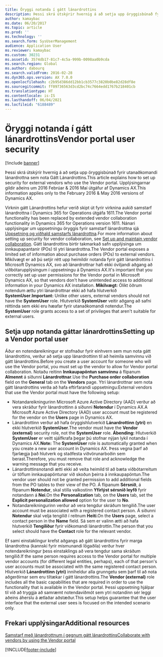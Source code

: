 ```yaml
---
title: Öryggi notanda í gátt lánardrottins
description: Þessi skrá útskýrir hvernig á að setja upp öryggisbúnað fyrir utanaðkomandi lánardrottna sem nota Gátt Lánardrottins. Upplýsingarnar gildir aðeins um 2016 Febrúar &amp; 2016 Maí útgáfur af Dynamics AX.
author: kamaybac
ms.date: 06/20/2017
ms.topic: article
ms.prod: ''
ms.technology: ''
ms.search.form: SysUserManagement
audience: Application User
ms.reviewer: kamaybac
ms.custom: 30231
ms.assetid: 3574db17-81c7-4c5a-999b-0098aa0b9cda
ms.search.region: Global
ms.author: dabourq
ms.search.validFrom: 2016-02-28
ms.dyn365.ops.version: AX 7.0.0
ms.openlocfilehash: c2b95d386dd12bb1cb3577c3820b0be82d28df8e
ms.sourcegitcommit: ff09736563d3cd2bc74c7664edd1767b218401cb
ms.translationtype: HT
ms.contentlocale: is-IS
ms.lasthandoff: 06/04/2021
ms.locfileid: "6188489"
---
```

# <a name="vendor-portal-user-security"></a><span data-ttu-id="b4bb6-104">Öryggi notanda í gátt lánardrottins</span><span class="sxs-lookup"><span data-stu-id="b4bb6-104">Vendor portal user security</span></span>

[!include [banner](../includes/banner.md)]

<span data-ttu-id="b4bb6-105">Þessi skrá útskýrir hvernig á að setja upp öryggisbúnað fyrir utanaðkomandi lánardrottna sem nota Gátt Lánardrottins.</span><span class="sxs-lookup"><span data-stu-id="b4bb6-105">This article explains how to set up security for external vendors who use the Vendor portal.</span></span> <span data-ttu-id="b4bb6-106">Upplýsingarnar gildir aðeins um 2016 Febrúar &amp; 2016 Maí útgáfur af Dynamics AX.</span><span class="sxs-lookup"><span data-stu-id="b4bb6-106">This information applies only to the February 2016 &amp; May 2016 versions of Dynamics AX.</span></span>

<span data-ttu-id="b4bb6-107">Virknin gátt Lánardrottins hefur verið skipt út fyrir virknina aukið samstarf lánardrottna í Dynamics 365 for Operations útgáfa 1611.</span><span class="sxs-lookup"><span data-stu-id="b4bb6-107">The Vendor portal functionality has been replaced by extended vendor collaboration functionality in Dynamics 365 for Operations version 1611.</span></span> <span data-ttu-id="b4bb6-108">Nánari upplýsingar um uppsetningu öryggis fyrir samstarf lánardrottna sjá [Uppsetning og viðhald samstarfs lánardrottna](set-up-maintain-vendor-collaboration.md).</span><span class="sxs-lookup"><span data-stu-id="b4bb6-108">For more information about setting up security for vendor collaboration, see [Set up and maintain vendor collaboration](set-up-maintain-vendor-collaboration.md).</span></span> <span data-ttu-id="b4bb6-109">Gátt lánardrottins birtir takmarkað safn upplýsinga um innkaupapantanir (POs) til ytri lánardrottna.</span><span class="sxs-lookup"><span data-stu-id="b4bb6-109">The Vendor portal exposes a limited set of information about purchase orders (POs) to external vendors.</span></span> <span data-ttu-id="b4bb6-110">Mikilvægt er að þú setjir rétt upp heimildir notanda fyrir gátt lánardrottins í Microsoft Dynamics AX, svo að lánardrottnar hafi ekki óviljandi aðgang að viðbótarupplýsingum í uppsetningu á Dynamics AX.</span><span class="sxs-lookup"><span data-stu-id="b4bb6-110">It's important that you correctly set up user permissions for the Vendor portal in Microsoft Dynamics AX, so that vendors don't have unintended access to additional information in your Dynamics AX installation.</span></span> <span data-ttu-id="b4bb6-111">**Mikilvægt:** Ólíkt öðrum notendum ættu ytri lánardrottnar ekki að hafa hlutverkið **SystemUser**.</span><span class="sxs-lookup"><span data-stu-id="b4bb6-111">**Important:** Unlike other users, external vendors should not have the **SystemUser** role.</span></span> <span data-ttu-id="b4bb6-112">Hlutverkið **SystemUser** veitir aðgang að safni réttinda sem ekki eru hæafar fyrir utanaðkomandi notendur.</span><span class="sxs-lookup"><span data-stu-id="b4bb6-112">The **SystemUser** role grants access to a set of privileges that aren't suitable for external users.</span></span>

## <a name="setting-up-a-vendor-portal-user"></a><span data-ttu-id="b4bb6-113">Setja upp notanda gáttar lánardrottins</span><span class="sxs-lookup"><span data-stu-id="b4bb6-113">Setting up a Vendor portal user</span></span>
<span data-ttu-id="b4bb6-114">Áður en notendareikningur er stofnaður fyrir einhvern sem mun nota gátt lánardrottins, verður að setja upp lánardrottinn til að heimila samvinnu við gátt lánardrottins.</span><span class="sxs-lookup"><span data-stu-id="b4bb6-114">Before you create a user account for someone who will use the Vendor portal, you must set up the vendor to allow for Vendor portal collaboration.</span></span> <span data-ttu-id="b4bb6-115">Notaðu reitinn **Innkaupapöntun samvinnu** á flipanum **Almennt** á síðunni **Lánardrottnar**.</span><span class="sxs-lookup"><span data-stu-id="b4bb6-115">Use the **Purchase order collaboration** field on the **General** tab on the **Vendors** page.</span></span> <span data-ttu-id="b4bb6-116">Ytri lánardrottnar sem nota gátt lánardrottins verða að hafa eftirfarandi uppsetningu:</span><span class="sxs-lookup"><span data-stu-id="b4bb6-116">External vendors that use the Vendor portal must have the following setup:</span></span>

-   <span data-ttu-id="b4bb6-117">Notandareikningurinn Microsoft Azure Active Directory (AAD) verður að vera skráður fyrir lánardrottinn á síðunni **Notendur** í Dynamics AX.</span><span class="sxs-lookup"><span data-stu-id="b4bb6-117">A Microsoft Azure Active Directory (AAD) user account must be registered for the vendor on the **Users** page in Dynamics AX.</span></span>
-   <span data-ttu-id="b4bb6-118">Lánardrottinn verður að hafa öryggishlutverkið **Lánardrottinn (ytri)** en ekki hlutverkið **SystemUser**.</span><span class="sxs-lookup"><span data-stu-id="b4bb6-118">The vendor must have the **Vendor (external)** security role, not the **SystemUser** role.</span></span> <span data-ttu-id="b4bb6-119">**Ábending:** Hlutverkið **SystemUser** er veitt sjálfkrafa þegar þú stofnar nýjan lykil notanda í Dynamics AX.</span><span class="sxs-lookup"><span data-stu-id="b4bb6-119">**Note:** The **SystemUser** role is automatically granted when you create a new user account in Dynamics AX.</span></span> <span data-ttu-id="b4bb6-120">Þess vegna þarf að fjarlægja það hlutverk og staðfesta viðvörunarboðin sem berast.</span><span class="sxs-lookup"><span data-stu-id="b4bb6-120">Therefore, you must remove that role and acknowledge the warning message that you receive.</span></span>
-   <span data-ttu-id="b4bb6-121">Lánardrottinsnotandi ætti ekki að veita heimild til að bæta viðbótarreitum úr töflum innkaupapöntunar við skoðun þeirra á innkaupapöntun.</span><span class="sxs-lookup"><span data-stu-id="b4bb6-121">The vendor user should not be granted permission to add additional fields from the PO tables to their view of the PO.</span></span> <span data-ttu-id="b4bb6-122">Á flipanum **Sérsnið**, á flipanum **Notendur**, skal stilla valkostinn **Yfirlýst sérsnið leyfð** fyrir notandann á **Nei**.</span><span class="sxs-lookup"><span data-stu-id="b4bb6-122">On the **Personalization** tab, on the **Users** tab, set the **Explicit personalization allowed** option for the user to **No**.</span></span>
-   <span data-ttu-id="b4bb6-123">Notandareikningurinn verður að vera tengdur skráðum tengilið.</span><span class="sxs-lookup"><span data-stu-id="b4bb6-123">The user account must be associated with a registered contact person.</span></span> <span data-ttu-id="b4bb6-124">Á síðunni **Notendur** skal velja tengilið í reitnum **Heiti**.</span><span class="sxs-lookup"><span data-stu-id="b4bb6-124">On the **Users** page, select a contact person in the **Name** field.</span></span> <span data-ttu-id="b4bb6-125">Sá sem er valinn ætti að hafa hlutverkið **Tengiliður** fyrir viðkomandi lánardrottin.</span><span class="sxs-lookup"><span data-stu-id="b4bb6-125">The person that you select should have the **Contact** role for the relevant vendor.</span></span>

<span data-ttu-id="b4bb6-126">Ef sami einstaklingur krefst aðgangs að gátt lánardrottins fyrir marga lánardrottna (kannski fyrir mismunandi lögaðila) verður hver notendareikningur þess einstaklings að vera tengdur sama skráðum tengilið.</span><span class="sxs-lookup"><span data-stu-id="b4bb6-126">If the same person requires access to the Vendor portal for multiple vendor accounts (for different legal entities, perhaps), each of that person's user accounts must be associated with the same registered contact person.</span></span> <span data-ttu-id="b4bb6-127">Hlutverkið **Lánardrottinn (ytri)** inniheldur alla grunngetu sem þarf til að nota aðgerðirnar sem eru tiltækar í gátt lánardrottins.</span><span class="sxs-lookup"><span data-stu-id="b4bb6-127">The **Vendor (external)** role includes all the basic capabilities that are required in order to use the functionality that is available in the Vendor portal.</span></span> <span data-ttu-id="b4bb6-128">Þessi uppsetning hjálpar til við að tryggja að samræmt notendaviðmót sem ytri notandinn sér leggi aðeins áherslu á ætlaðar aðstæður.</span><span class="sxs-lookup"><span data-stu-id="b4bb6-128">This setup helps guarantee that the user interface that the external user sees is focused on the intended scenario only.</span></span>

## <a name="additional-resources"></a><span data-ttu-id="b4bb6-129">Frekari upplýsingar</span><span class="sxs-lookup"><span data-stu-id="b4bb6-129">Additional resources</span></span>

[<span data-ttu-id="b4bb6-130">Samstarf með lánardrottnum í gegnum gátt lánardrottins</span><span class="sxs-lookup"><span data-stu-id="b4bb6-130">Collaborate with vendors by using the Vendor portal</span></span>](collaborate-vendors-vendor-portal.md)





[!INCLUDE[footer-include](../../includes/footer-banner.md)]